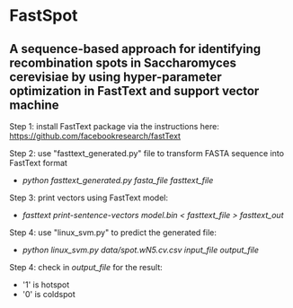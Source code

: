 # FastSpot
## A sequence-based approach for identifying recombination spots in Saccharomyces cerevisiae by using hyper-parameter optimization in FastText and support vector machine

Step 1: install FastText package via the instructions here: https://github.com/facebookresearch/fastText

Step 2: use "fasttext_generated.py" file to transform FASTA sequence into FastText format
- *python fasttext_generated.py fasta_file fasttext_file*

Step 3: print vectors using FastText model:
- *fasttext print-sentence-vectors model.bin < fasttext_file > fasttext_out*

Step 4: use "linux_svm.py" to predict the generated file:
- *python linux_svm.py data/spot.wN5.cv.csv input_file output_file*

Step 4: check in *output_file* for the result:
- '1' is hotspot
- '0' is coldspot
